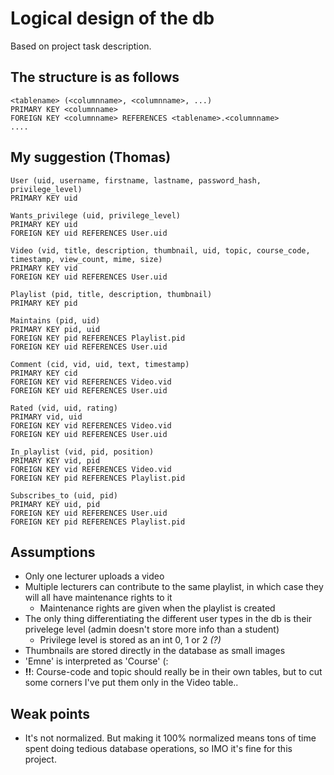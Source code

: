 # Logical design of the db

Based on project task description.

## The structure is as follows

```
<tablename> (<columnname>, <columnname>, ...)
PRIMARY KEY <columnname>
FOREIGN KEY <columnname> REFERENCES <tablename>.<columnname>
....
```

## My suggestion (Thomas)

```
User (uid, username, firstname, lastname, password_hash, privilege_level)
PRIMARY KEY uid

Wants_privilege (uid, privilege_level)
PRIMARY KEY uid
FOREIGN KEY uid REFERENCES User.uid

Video (vid, title, description, thumbnail, uid, topic, course_code, timestamp, view_count, mime, size)
PRIMARY KEY vid
FOREIGN KEY uid REFERENCES User.uid

Playlist (pid, title, description, thumbnail)
PRIMARY KEY pid

Maintains (pid, uid)
PRIMARY KEY pid, uid
FOREIGN KEY pid REFERENCES Playlist.pid
FOREIGN KEY uid REFERENCES User.uid

Comment (cid, vid, uid, text, timestamp)
PRIMARY KEY cid
FOREIGN KEY vid REFERENCES Video.vid
FOREIGN KEY uid REFERENCES User.uid

Rated (vid, uid, rating)
PRIMARY vid, uid
FOREIGN KEY vid REFERENCES Video.vid
FOREIGN KEY uid REFERENCES User.uid

In_playlist (vid, pid, position)
PRIMARY KEY vid, pid
FOREIGN KEY vid REFERENCES Video.vid
FOREIGN KEY pid REFERENCES Playlist.pid

Subscribes_to (uid, pid)
PRIMARY KEY uid, pid
FOREIGN KEY uid REFERENCES User.uid
FOREIGN KEY pid REFERENCES Playlist.pid
```

## Assumptions

* Only one lecturer uploads a video
* Multiple lecturers can contribute to the same playlist, in which case they will all have maintenance rights to it
    * Maintenance rights are given when the playlist is created
* The only thing differentiating the different user types in the db is their privelege level (admin doesn't store more info than a student)
    * Privilege level is stored as an int 0, 1 or 2 *(?)*
* Thumbnails are stored directly in the database as small images
* 'Emne' is interpreted as 'Course' (:
* **!!**: Course-code and topic should really be in their own tables, but to cut some corners I've put them only in the Video table..

## Weak points

* It's not normalized. But making it 100% normalized means tons of time spent doing tedious database operations, so IMO it's fine for this project.
